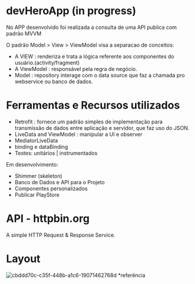 # devHeroApp (in progress)

No APP desenvolvido foi realizada a consulta de uma API publica com padrão MVVM

O padrão Model > View > ViewModel visa a separacao de conceitos:

- A VIEW : renderiza e trata a lógica referente aos componentes do usuário.(activity/fragment)
- A ViewModel : responsável pela regra de negócio.
- Model : repository interage com o data source que faz a chamada pro webservice ou banco de dados.

# Ferramentas e Recursos utilizados

- Retrofit : fornece um padrão simples de implementação para transmissão de dados entre aplicação e servidor, que faz uso do JSON.
- LiveData and ViewModel : manipular a UI e observer
- MediatorLiveData
- binding e dataBinding
- Testes: unitários | instrumentados

Em desenvolvimento:
-  Shimmer (skeleton)
-  Banco de Dados e API para o Projeto 
-  Componentes personalizados
-  Publicar PlayStore

# API - httpbin.org
A simple HTTP Request & Response Service.

# Layout
![cbddd70c-c35f-448b-a1c6-19071462768d](https://user-images.githubusercontent.com/62109684/213960916-c53a0906-4561-4dac-bb36-1a8d7f6e0005.jpg)
*referência


